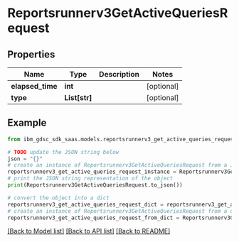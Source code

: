 # Reportsrunnerv3GetActiveQueriesRequest


## Properties

Name | Type | Description | Notes
------------ | ------------- | ------------- | -------------
**elapsed_time** | **int** |  | [optional] 
**type** | **List[str]** |  | [optional] 

## Example

```python
from ibm_gdsc_sdk_saas.models.reportsrunnerv3_get_active_queries_request import Reportsrunnerv3GetActiveQueriesRequest

# TODO update the JSON string below
json = "{}"
# create an instance of Reportsrunnerv3GetActiveQueriesRequest from a JSON string
reportsrunnerv3_get_active_queries_request_instance = Reportsrunnerv3GetActiveQueriesRequest.from_json(json)
# print the JSON string representation of the object
print(Reportsrunnerv3GetActiveQueriesRequest.to_json())

# convert the object into a dict
reportsrunnerv3_get_active_queries_request_dict = reportsrunnerv3_get_active_queries_request_instance.to_dict()
# create an instance of Reportsrunnerv3GetActiveQueriesRequest from a dict
reportsrunnerv3_get_active_queries_request_from_dict = Reportsrunnerv3GetActiveQueriesRequest.from_dict(reportsrunnerv3_get_active_queries_request_dict)
```
[[Back to Model list]](../README.md#documentation-for-models) [[Back to API list]](../README.md#documentation-for-api-endpoints) [[Back to README]](../README.md)



